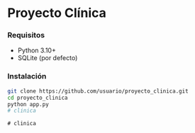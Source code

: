 # Proyecto Clínica

### Requisitos

- Python 3.10+
- SQLite (por defecto)

### Instalación

```bash
git clone https://github.com/usuario/proyecto_clinica.git
cd proyecto_clinica
python app.py
#   c l i n i c a  
 #   c l i n i c a  
 